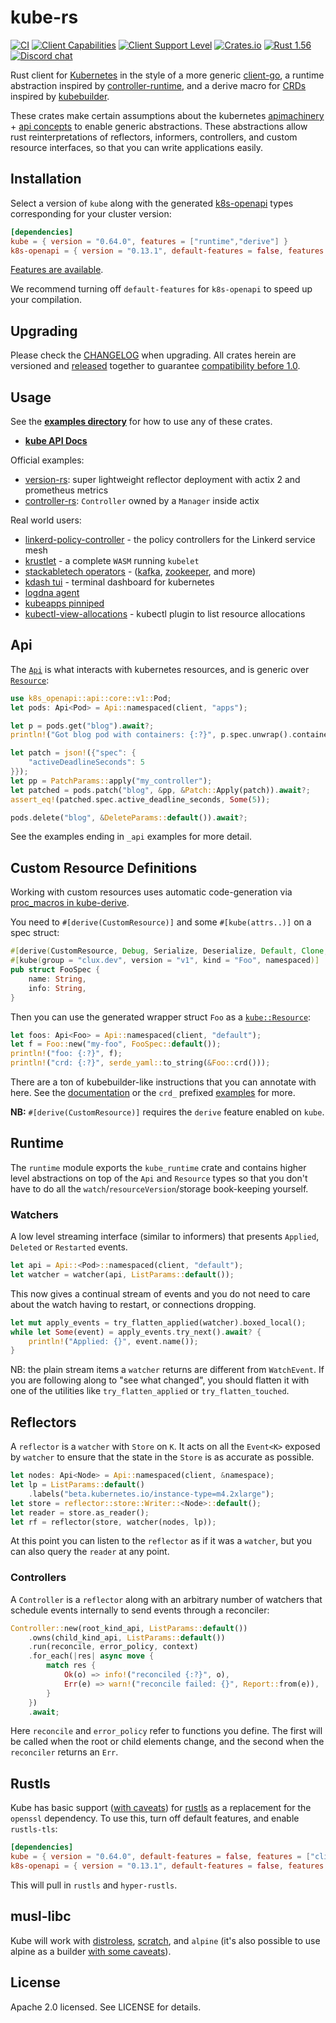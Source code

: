 # kube-rs

[![CI](https://github.com/kube-rs/kube-rs/actions/workflows/ci.yml/badge.svg)](https://github.com/kube-rs/kube-rs/actions/workflows/ci.yml)
[![Client Capabilities](https://img.shields.io/badge/Kubernetes%20client-Silver-blue.svg?style=plastic&colorB=C0C0C0&colorA=306CE8)](http://bit.ly/kubernetes-client-capabilities-badge)
[![Client Support Level](https://img.shields.io/badge/kubernetes%20client-beta-green.svg?style=plastic&colorA=306CE8)](http://bit.ly/kubernetes-client-support-badge)
[![Crates.io](https://img.shields.io/crates/v/kube.svg)](https://crates.io/crates/kube)
[![Rust 1.56](https://img.shields.io/badge/MSRV-1.56-dea584.svg)](https://github.com/rust-lang/rust/releases/tag/1.56.0)
[![Discord chat](https://img.shields.io/discord/500028886025895936.svg?logo=discord&style=plastic)](https://discord.gg/tokio)

Rust client for [Kubernetes](http://kubernetes.io) in the style of a more generic [client-go](https://github.com/kubernetes/client-go), a runtime abstraction inspired by [controller-runtime](https://github.com/kubernetes-sigs/controller-runtime), and a derive macro for [CRDs](https://kubernetes.io/docs/tasks/extend-kubernetes/custom-resources/custom-resource-definitions/) inspired by [kubebuilder](https://book.kubebuilder.io/reference/generating-crd.html).

These crates make certain assumptions about the kubernetes [apimachinery](https://github.com/kubernetes/apimachinery/blob/master/pkg/apis/meta/v1/types.go) + [api concepts](https://kubernetes.io/docs/reference/using-api/api-concepts/) to enable generic abstractions. These abstractions allow rust reinterpretations of reflectors, informers, controllers, and custom resource interfaces, so that you can write applications easily.

## Installation

Select a version of `kube` along with the generated [k8s-openapi](https://github.com/Arnavion/k8s-openapi) types corresponding for your cluster version:

```toml
[dependencies]
kube = { version = "0.64.0", features = ["runtime","derive"] }
k8s-openapi = { version = "0.13.1", default-features = false, features = ["v1_22"] }
```

[Features are available](https://github.com/kube-rs/kube-rs/blob/master/kube/Cargo.toml#L18).

We recommend turning off `default-features` for `k8s-openapi` to speed up your compilation.

## Upgrading

Please check the [CHANGELOG](https://github.com/kube-rs/kube-rs/blob/master/CHANGELOG.md) when upgrading.
All crates herein are versioned and [released](https://github.com/kube-rs/kube-rs/blob/master/release.toml) together to guarantee [compatibility before 1.0](https://github.com/kube-rs/kube-rs/issues/508).

## Usage

See the **[examples directory](https://github.com/kube-rs/kube-rs/blob/master/examples)** for how to use any of these crates.

- **[kube API Docs](https://docs.rs/kube/)**

Official examples:

- [version-rs](https://github.com/kube-rs/version-rs): super lightweight reflector deployment with actix 2 and prometheus metrics
- [controller-rs](https://github.com/kube-rs/controller-rs): `Controller` owned by a `Manager` inside actix

Real world users:

- [linkerd-policy-controller](https://github.com/linkerd/linkerd2/tree/main/policy-controller) - the policy controllers for the Linkerd service mesh
- [krustlet](https://github.com/krustlet/krustlet) - a complete `WASM` running `kubelet`
- [stackabletech operators](https://github.com/stackabletech) - ([kafka](https://github.com/stackabletech/kafka-operator), [zookeeper](https://github.com/stackabletech/zookeeper-operator), and more)
- [kdash tui](https://github.com/kdash-rs/kdash) - terminal dashboard for kubernetes
- [logdna agent](https://github.com/logdna/logdna-agent-v2)
- [kubeapps pinniped](https://github.com/kubeapps/kubeapps/tree/master/cmd/pinniped-proxy)
- [kubectl-view-allocations](https://github.com/davidB/kubectl-view-allocations) - kubectl plugin to list resource allocations

## Api

The [`Api`](https://docs.rs/kube/*/kube/struct.Api.html) is what interacts with kubernetes resources, and is generic over [`Resource`](https://docs.rs/kube/*/kube/trait.Resource.html):

```rust
use k8s_openapi::api::core::v1::Pod;
let pods: Api<Pod> = Api::namespaced(client, "apps");

let p = pods.get("blog").await?;
println!("Got blog pod with containers: {:?}", p.spec.unwrap().containers);

let patch = json!({"spec": {
    "activeDeadlineSeconds": 5
}});
let pp = PatchParams::apply("my_controller");
let patched = pods.patch("blog", &pp, &Patch::Apply(patch)).await?;
assert_eq!(patched.spec.active_deadline_seconds, Some(5));

pods.delete("blog", &DeleteParams::default()).await?;
```

See the examples ending in `_api` examples for more detail.

## Custom Resource Definitions

Working with custom resources uses automatic code-generation via [proc_macros in kube-derive](https://docs.rs/kube/latest/kube/derive.CustomResource.html).

You need to `#[derive(CustomResource)]` and some `#[kube(attrs..)]` on a spec struct:

```rust
#[derive(CustomResource, Debug, Serialize, Deserialize, Default, Clone, JsonSchema)]
#[kube(group = "clux.dev", version = "v1", kind = "Foo", namespaced)]
pub struct FooSpec {
    name: String,
    info: String,
}
```

Then you can use the generated wrapper struct `Foo` as a [`kube::Resource`](https://docs.rs/kube/*/kube/trait.Resource.html):

```rust
let foos: Api<Foo> = Api::namespaced(client, "default");
let f = Foo::new("my-foo", FooSpec::default());
println!("foo: {:?}", f);
println!("crd: {:?}", serde_yaml::to_string(&Foo::crd()));
```

There are a ton of kubebuilder-like instructions that you can annotate with here. See the [documentation](https://docs.rs/kube/latest/kube/derive.CustomResource.html) or the `crd_` prefixed [examples](https://github.com/kube-rs/kube-rs/blob/master/examples) for more.

**NB:** `#[derive(CustomResource)]` requires the `derive` feature enabled on `kube`.

## Runtime

The `runtime` module exports the `kube_runtime` crate and contains higher level abstractions on top of the `Api` and `Resource` types so that you don't have to do all the `watch`/`resourceVersion`/storage book-keeping yourself.

### Watchers

A low level streaming interface (similar to informers) that presents `Applied`, `Deleted` or `Restarted` events.

```rust
let api = Api::<Pod>::namespaced(client, "default");
let watcher = watcher(api, ListParams::default());
```

This now gives a continual stream of events and you do not need to care about the watch having to restart, or connections dropping.

```rust
let mut apply_events = try_flatten_applied(watcher).boxed_local();
while let Some(event) = apply_events.try_next().await? {
    println!("Applied: {}", event.name());
}
```

NB: the plain stream items a `watcher` returns are different from `WatchEvent`. If you are following along to "see what changed", you should flatten it with one of the utilities like `try_flatten_applied` or `try_flatten_touched`.

## Reflectors

A `reflector` is a `watcher` with `Store` on `K`. It acts on all the `Event<K>` exposed by `watcher` to ensure that the state in the `Store` is as accurate as possible.

```rust
let nodes: Api<Node> = Api::namespaced(client, &namespace);
let lp = ListParams::default()
    .labels("beta.kubernetes.io/instance-type=m4.2xlarge");
let store = reflector::store::Writer::<Node>::default();
let reader = store.as_reader();
let rf = reflector(store, watcher(nodes, lp));
```

At this point you can listen to the `reflector` as if it was a `watcher`, but you can also query the `reader` at any point.

### Controllers

A `Controller` is a `reflector` along with an arbitrary number of watchers that schedule events internally to send events through a reconciler:

```rust
Controller::new(root_kind_api, ListParams::default())
    .owns(child_kind_api, ListParams::default())
    .run(reconcile, error_policy, context)
    .for_each(|res| async move {
        match res {
            Ok(o) => info!("reconciled {:?}", o),
            Err(e) => warn!("reconcile failed: {}", Report::from(e)),
        }
    })
    .await;
```

Here `reconcile` and `error_policy` refer to functions you define. The first will be called when the root or child elements change, and the second when the `reconciler` returns an `Err`.

## Rustls

Kube has basic support ([with caveats](https://github.com/kube-rs/kube-rs/issues?q=is%3Aissue+is%3Aopen+rustls)) for [rustls](https://github.com/ctz/rustls) as a replacement for the `openssl` dependency. To use this, turn off default features, and enable `rustls-tls`:

```toml
[dependencies]
kube = { version = "0.64.0", default-features = false, features = ["client", "rustls-tls"] }
k8s-openapi = { version = "0.13.1", default-features = false, features = ["v1_22"] }
```

This will pull in `rustls` and `hyper-rustls`.

## musl-libc

Kube will work with [distroless](https://github.com/kube-rs/controller-rs/blob/master/Dockerfile), [scratch](https://github.com/constellation-rs/constellation/blob/27dc89d0d0e34896fd37d638692e7dfe60a904fc/Dockerfile), and `alpine` (it's also possible to use alpine as a builder [with some caveats](https://github.com/kube-rs/kube-rs/issues/331#issuecomment-715962188)).

## License

Apache 2.0 licensed. See LICENSE for details.
